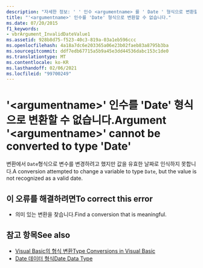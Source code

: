 ```yaml
---
description: "자세한 정보: ' ' 인수 <argumentname> 를 ' Date ' 형식으로 변환할 수 없습니다."
title: "'<argumentname>' 인수를 'Date' 형식으로 변환할 수 없습니다."
ms.date: 07/20/2015
f1_keywords:
- vbrArgument_InvalidDateValue1
ms.assetid: 928b8d75-f523-40c3-819a-03a1eb596ccc
ms.openlocfilehash: 4a18a7dc6e203365a06e23b02faeb83a8795b3ba
ms.sourcegitcommit: ddf7edb67715a5b9a45e3dd44536dabc153c1de0
ms.translationtype: MT
ms.contentlocale: ko-KR
ms.lasthandoff: 02/06/2021
ms.locfileid: "99700249"
---
```

# <a name="argument-argumentname-cannot-be-converted-to-type-date"></a><span data-ttu-id="ec47c-103">'\<argumentname>' 인수를 'Date' 형식으로 변환할 수 없습니다.</span><span class="sxs-lookup"><span data-stu-id="ec47c-103">Argument '\<argumentname>' cannot be converted to type 'Date'</span></span>

<span data-ttu-id="ec47c-104">변환에서 `Date`형식으로 변수를 변경하려고 했지만 값을 유효한 날짜로 인식하지 못합니다.</span><span class="sxs-lookup"><span data-stu-id="ec47c-104">A conversion attempted to change a variable to type `Date`, but the value is not recognized as a valid date.</span></span>  
  
## <a name="to-correct-this-error"></a><span data-ttu-id="ec47c-105">이 오류를 해결하려면</span><span class="sxs-lookup"><span data-stu-id="ec47c-105">To correct this error</span></span>  
  
- <span data-ttu-id="ec47c-106">의미 있는 변환을 찾습니다.</span><span class="sxs-lookup"><span data-stu-id="ec47c-106">Find a conversion that is meaningful.</span></span>  
  
## <a name="see-also"></a><span data-ttu-id="ec47c-107">참고 항목</span><span class="sxs-lookup"><span data-stu-id="ec47c-107">See also</span></span>

- [<span data-ttu-id="ec47c-108">Visual Basic의 형식 변환</span><span class="sxs-lookup"><span data-stu-id="ec47c-108">Type Conversions in Visual Basic</span></span>](../programming-guide/language-features/data-types/type-conversions.md)
- [<span data-ttu-id="ec47c-109">Date 데이터 형식</span><span class="sxs-lookup"><span data-stu-id="ec47c-109">Date Data Type</span></span>](../language-reference/data-types/date-data-type.md)
